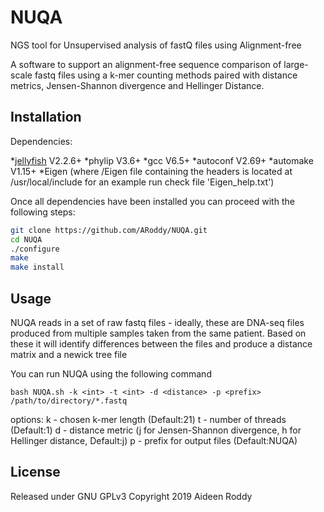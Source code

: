 # NUQA

NGS tool for Unsupervised analysis of fastQ files using Alignment-free

A software to support an alignment-free sequence comparison of large-scale fastq files using a k-mer counting methods paired with distance metrics, Jensen-Shannon divergence and Hellinger Distance.

## Installation

Dependencies:

  *[jellyfish](https://github.com/gmarcais/Jellyfish/releases) V2.2.6+ 
  *phylip V3.6+
  *gcc V6.5+
  *autoconf V2.69+
  *automake V1.15+
  *Eigen (where /Eigen file containing the headers is located at /usr/local/include for an example run check file 'Eigen_help.txt')


Once all dependencies have been installed you can proceed with the following steps:

```bash
git clone https://github.com/ARoddy/NUQA.git
cd NUQA
./configure
make
make install
```


## Usage

NUQA reads in a set of raw fastq files - ideally, these are DNA-seq files produced from multiple samples taken from the same patient. Based on these it will identify differences between the files and produce a distance matrix and a newick tree file

You can run NUQA using the following command

`bash NUQA.sh -k <int> -t <int> -d <distance> -p <prefix> /path/to/directory/*.fastq`

options:
  k - chosen k-mer length (Default:21)
  t - number of threads (Default:1)
  d - distance metric (j for Jensen-Shannon divergence, h for Hellinger distance, Default:j)
  p - prefix for output files (Default:NUQA)

## License

Released under GNU GPLv3
Copyright 2019 Aideen Roddy



